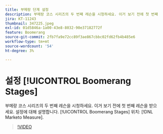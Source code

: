 ```yaml
---
title: 부메랑 단계 설정
description: 부메랑 코스 시리즈의 두 번째 레슨을 시청하세요. 이거 보기 전에 첫 번째 레슨을 받으세요. 에서 부메랑 단계 설정에 대해 설명합니다. [!DNL Marketo Measure].
jira: KT-11243
thumbnail: 347225.jpeg
exl-id: 01d5846a-1a00-43e8-8032-90e37182772f
feature: Boomerang
source-git-commit: 2fb7fa9e72cc89f3ae867cbbc02fd62fb4b485e6
workflow-type: tm+mt
source-wordcount: '54'
ht-degree: 3%

---
```


# 설정 [!UICONTROL Boomerang Stages]

부메랑 코스 시리즈의 두 번째 레슨을 시청하세요. 이거 보기 전에 첫 번째 레슨을 받으세요. 설정에 대해 설명합니다. [!UICONTROL Boomerang Stages] 위치: [!DNL Marketo Measure].

>[!VIDEO](https://video.tv.adobe.com/v/347225/?quality=12&learn=on)
